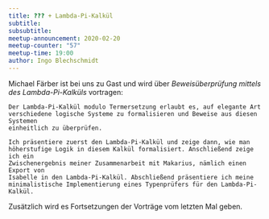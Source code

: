 ```yaml
---
title: ??? + Lambda-Pi-Kalkül
subtitle:
subsubtitle:
meetup-announcement: 2020-02-20
meetup-counter: "57"
meetup-time: 19:00
author: Ingo Blechschmidt
---
```


Michael Färber ist bei uns zu Gast und wird über *Beweisüberprüfung mittels des
Lambda-Pi-Kalküls* vortragen:

    Der Lambda-Pi-Kalkül modulo Termersetzung erlaubt es, auf elegante Art
    verschiedene logische Systeme zu formalisieren und Beweise aus diesen Systemen
    einheitlich zu überprüfen.

    Ich präsentiere zuerst den Lambda-Pi-Kalkül und zeige dann, wie man
    höherstufige Logik in diesem Kalkül formalisiert. Anschließend zeige ich ein
    Zwischenergebnis meiner Zusammenarbeit mit Makarius, nämlich einen Export von
    Isabelle in den Lambda-Pi-Kalkül. Abschließend präsentiere ich meine
    minimalistische Implementierung eines Typenprüfers für den Lambda-Pi-Kalkül.

Zusätzlich wird es Fortsetzungen der Vorträge vom letzten Mal geben.
